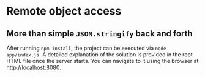 # Remote object access
## More than simple `JSON.stringify` back and forth

After running `npm install`, the project can be executed via `node app/index.js`. A detailed explanation of the solution is provided in the root HTML file once the server starts. You can navigate to it using the browser at [http://localhost:8080](http://localhost:8080).